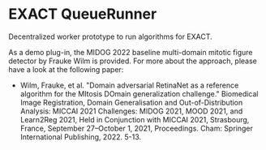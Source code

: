 # EXACT QueueRunner 

Decentralized worker prototype to run algorithms for EXACT.

As a demo plug-in, the MIDOG 2022 baseline multi-domain mitotic figure detector by Frauke Wilm is provided.
For more about the approach, please have a look at the following paper: 

- Wilm, Frauke, et al. "Domain adversarial RetinaNet as a reference algorithm for the MItosis DOmain generalization challenge." Biomedical Image Registration, Domain Generalisation and Out-of-Distribution Analysis: MICCAI 2021 Challenges: MIDOG 2021, MOOD 2021, and Learn2Reg 2021, Held in Conjunction with MICCAI 2021, Strasbourg, France, September 27–October 1, 2021, Proceedings. Cham: Springer International Publishing, 2022. 5-13.

